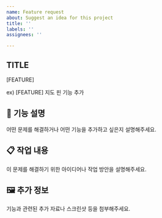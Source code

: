 ```yaml
---
name: Feature request
about: Suggest an idea for this project
title: ''
labels: ''
assignees: ''

---
```


## **TITLE**

[FEATURE]

ex) [FEATURE] 지도 핀 기능 추가

## **🔨 기능 설명**

어떤 문제를 해결하거나 어떤 기능을 추가하고 싶은지 설명해주세요.

## **📋 작업 내용**

이 문제를 해결하기 위한 아이디어나 작업 방안을 설명해주세요.

## **🖼️ 추가 정보**

기능과 관련된 추가 자료나 스크린샷 등을 첨부해주세요.

